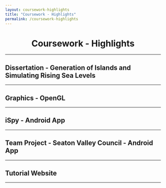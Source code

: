 ```yaml
---
layout: coursework-highlights
title: "Coursework - Highlights"
permalink: /coursework-highlights
---
```

<div class="row" align="center">

# Coursework - Highlights
<hr>
</div>
<div class="row">
  
## Dissertation - Generation of Islands and Simulating Rising Sea Levels
<hr>
</div>

<div class="row">
  
## Graphics - OpenGL
<hr>
</div>

<div class="row">
  
## iSpy - Android App
<hr>
</div>

<div class="row">
  
## Team Project - Seaton Valley Council - Android App
<hr>
</div>

<div class="row">
  
## Tutorial Website
<hr>
</div>
